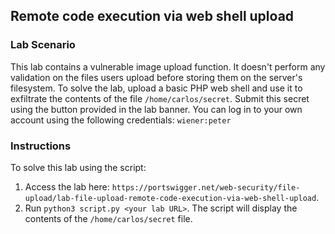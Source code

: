 ## Remote code execution via web shell upload
### Lab Scenario
This lab contains a vulnerable image upload function. It doesn't perform any validation on the files users upload before storing them on the server's filesystem.
To solve the lab, upload a basic PHP web shell and use it to exfiltrate the contents of the file `/home/carlos/secret`. Submit this secret using the button provided in the lab banner.
You can log in to your own account using the following credentials: `wiener:peter`

### Instructions
To solve this lab using the script:
1. Access the lab here: `https://portswigger.net/web-security/file-upload/lab-file-upload-remote-code-execution-via-web-shell-upload`.
2. Run `python3 script.py <your lab URL>`. The script will display the contents of the `/home/carlos/secret` file.
